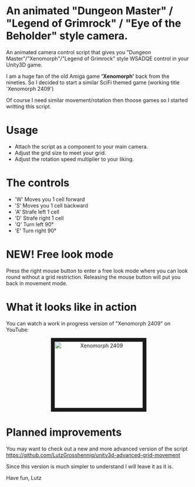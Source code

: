 # An animated "Dungeon Master" / "Legend of Grimrock" / "Eye of the Beholder" style camera.

An animated camera control script that gives you "Dungeon Master"/"Xenomorph"/"Legend of Grimrock" style WSADQE control in your Unity3D game.

I am a huge fan of the old Amiga game **'Xenomorph'** back from the nineties. So I decided to start a similar SciFi themed game (working title 'Xenomorph 2409')

Of course I need similar movement/rotation then thoose games so I started writting this script. 

# Usage

* Attach the script as a component to your main camera.
* Adjust the grid size to meet your grid.
* Adjust the rotation speed multiplier to your liking.

# The controls
* 'W' Moves you 1 cell forward
* 'S' Moves you 1 cell backward
* 'A' Strafe left 1 cell
* 'D' Strafe right 1 cell
* 'Q' Turn left 90°
* 'E' Turn right 90°

# NEW! Free look mode

Press the right mouse button to enter a free look mode where you can look round without a grid restriction.
Releasing the mouse button will put you back in movement mode.

# What it looks like in action
You can watch a work in progress version of "Xenomorph 2409" on YouTube:

<div align="center">
 <a href="https://www.youtube.com/watch?feature=player_embedded&v=phD2-d7OQRk" target="_blank"><img src="https://img.youtube.com/vi/phD2-d7OQRk/3.jpg" alt="Xenomorph 2409"    width="240" height="180" border="10" /></a>
</div>

# Planned improvements

You may want to check out a new and more advanced version of the script https://github.com/LutzGrosshennig/unity3d-advanced-grid-movement

Since this version is much simpler to understand I will leave it as it is.

Have fun, Lutz
